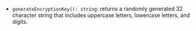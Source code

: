 - `generateEncryptionKey(): string`: returns a randomly generated 32 character string that includes uppercase letters, lowercase letters, and digits.